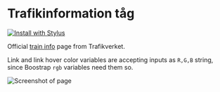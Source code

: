 # Trafikinformation tåg

[![Install with Stylus](https://img.shields.io/badge/Install%20directly%20with-Stylus-238b8b.svg)](https://github.com/aruncveli/userstyles/raw/main/trafikinformation-tåg/trafikinformation-tåg.user.styl)

Official [train info](https://www.trafikverket.se/trafikinformation/tag) page from Trafikverket.

Link and link hover color variables are accepting inputs as `R,G,B` string, since Boostrap `rgb` variables need them so.

![Screenshot of page](screenshot.png)
